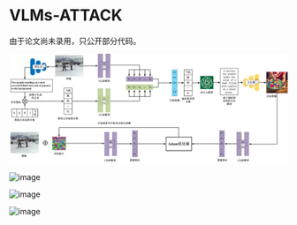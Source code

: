 # VLMs-ATTACK
由于论文尚未录用，只公开部分代码。

![image](https://github.com/chenxiaoyupetter/VLMs-ATTACK/blob/main/png/png2.png)


![image](https://github.com/chenxiaoyupetter/VLMs-ATTACK/blob/main/png/png1.png)


![image](https://github.com/chenxiaoyupetter/VLMs-ATTACK/blob/main/png/png3.png)


![image](https://github.com/chenxiaoyupetter/VLMs-ATTACK/blob/main/png/png4.png)



